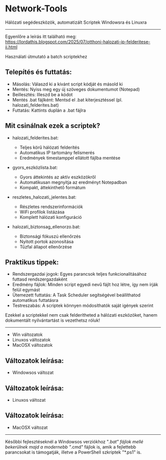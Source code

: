# Network-Tools
Hálózati segédeszközök, automatizált Scriptek Windowsra és Linuxra

----------------------------------------------------------------------------

Egyenlőre a leírás itt található meg:
https://lordathis.blogspot.com/2025/07/otthoni-halozati-ip-felderitese-ii.html


Használati útmutató a batch scriptekhez


Telepítés és futtatás:
----------------------

- Másolás: Válaszd ki a kívánt script kódját és másold ki
- Mentés: Nyiss meg egy új szöveges dokumentumot (Notepad)
- Beillesztés: Illeszd be a kódot
- Mentés .bat fájlként: Mentsd el .bat kiterjesztéssel (pl. halozati_felderites.bat)
- Futtatás: Kattints duplán a .bat fájlra


Mit csinálnak ezek a scriptek?
------------------------------

- halozati_felderites.bat:
  - Teljes körű hálózati felderítés
  - Automatikus IP tartomány felismerés
  - Eredmények timestamppel ellátott fájlba mentése

- gyors_eszközlista.bat:
  - Gyors áttekintés az aktív eszközökről
  - Automatikusan megnyitja az eredményt Notepadban
  - Kompakt, áttekinthető formátum

- reszletes_halozati_jelentes.bat:
  - Részletes rendszerinformációk
  - WiFi profilok listázása
  - Komplett hálózati konfiguráció

- halozati_biztonsag_ellenorzo.bat:
  - Biztonsági fókuszú ellenőrzés
  - Nyitott portok azonosítása
  - Tűzfal állapot ellenőrzése


Praktikus tippek:
-----------------

- Rendszergazdai jogok: Egyes parancsok teljes funkcionalitásához futtasd rendszergazdaként
- Eredmény fájlok: Minden script egyedi nevű fájlt hoz létre, így nem írják felül egymást
- Ütemezett futtatás: A Task Scheduler segítségével beállíthatod automatikus futtatásra
- Testreszabás: A scriptek könnyen módosíthatók saját igények szerint


Ezekkel a scriptekkel nem csak felderítheted a hálózati eszközöket, hanem dokumentált nyilvántartást is vezethetsz róluk!

----------------------------------------------------------------------------

- Win változatok
- Linuxos változatok
- MacOSX változatok


Változatok leírása:
-------------------
- Windowsos változat



Változatok leírása:
-------------------
- Linuxos változat



Változatok leírása:
-------------------
- MacOSX változat





----------------------------------------------------------------------------
Későbbi fejlesztéseknél a Windowsos verziókhoz "*.bat" fájlok mellé bekerülnek majd a modernebb "*.cmd" fájlok is, amik a fejlettebb parancsokat is támogatják, illetve a PowerShell szkriptek "*.ps1" is.



